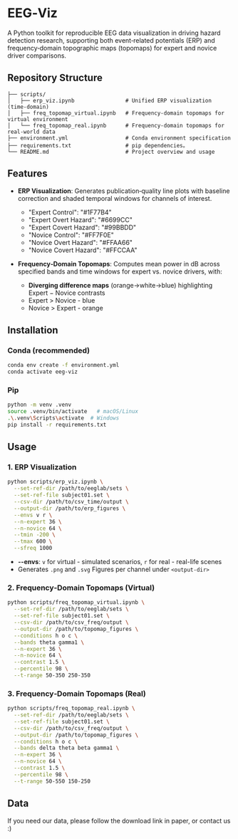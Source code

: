 # EEG‑Viz

A Python toolkit for reproducible EEG data visualization in driving hazard detection research, supporting both event‑related potentials (ERP) and frequency‑domain topographic maps (topomaps) for expert and novice driver comparisons. 

## Repository Structure  

```text
├── scripts/
│   ├── erp_viz.ipynb                # Unified ERP visualization (time‑domain)
│   ├── freq_topomap_virtual.ipynb   # Frequency‑domain topomaps for virtual environment
│   └── freq_topomap_real.ipynb      # Frequency‑domain topomaps for real‑world data
├── environment.yml                  # Conda environment specification
├── requirements.txt                 # pip dependencies。
└── README.md                        # Project overview and usage
```

## Features

* **ERP Visualization**: Generates publication‑quality line plots with baseline correction and shaded temporal windows for channels of interest.
  * "Expert Control":       "#1F77B4"
  * "Expert Overt Hazard":  "#6699CC"
  * "Expert Covert Hazard": "#99BBDD"
  * "Novice Control":       "#FF7F0E"
  * "Novice Overt Hazard":  "#FFAA66"
  * "Novice Covert Hazard": "#FFCCAA"


* **Frequency‑Domain Topomaps**: Computes mean power in dB across specified bands and time windows for expert vs. novice drivers, with:

  * **Diverging difference maps** (orange→white→blue) highlighting Expert − Novice contrasts
  * Expert > Novice - blue
  * Novice > Expert - orange

## Installation

### Conda (recommended)

```bash
conda env create -f environment.yml
conda activate eeg-viz
```

### Pip

```bash
python -m venv .venv
source .venv/bin/activate   # macOS/Linux
.\.venv\Scripts\activate  # Windows
pip install -r requirements.txt
```

## Usage

### 1. ERP Visualization

```bash
python scripts/erp_viz.ipynb \
  --set-ref-dir /path/to/eeglab/sets \
  --set-ref-file subject01.set \
  --csv-dir /path/to/csv_time/output \
  --output-dir /path/to/erp_figures \
  --envs v r \
  --n-expert 36 \
  --n-novice 64 \
  --tmin -200 \
  --tmax 600 \
  --sfreq 1000
```

* **--envs**: `v` for virtual - simulated scenarios, `r` for real - real-life scenes
* Generates `.png` and `.svg` Figures per channel under `<output-dir>`

### 2. Frequency‑Domain Topomaps (Virtual)

```bash
python scripts/freq_topomap_virtual.ipynb \
  --set-ref-dir /path/to/eeglab/sets \
  --set-ref-file subject01.set \
  --csv-dir /path/to/csv_freq/output \
  --output-dir /path/to/topomap_figures \
  --conditions h o c \
  --bands theta gamma1 \
  --n-expert 36 \
  --n-novice 64 \
  --contrast 1.5 \
  --percentile 98 \
  --t-range 50-350 250-350
```

### 3. Frequency‑Domain Topomaps (Real)

```bash
python scripts/freq_topomap_real.ipynb \
  --set-ref-dir /path/to/eeglab/sets \
  --set-ref-file subject01.set \
  --csv-dir /path/to/csv_freq/output \
  --output-dir /path/to/topomap_figures \
  --conditions h o c \
  --bands delta theta beta gamma1 \
  --n-expert 36 \
  --n-novice 64 \
  --contrast 1.5 \
  --percentile 98 \
  --t-range 50-550 150-250
```

## Data

If you need our data, please follow the download link in paper, or contact us :)
